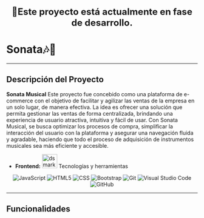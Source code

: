 <p align="center" style="font-size: 24px;">
  <strong>🚧Este proyecto está actualmente en fase de desarrollo.</strong><br>
</p>

# Sonata🎶🎸
---

## Descripción del Proyecto

**Sonata Musical** Este proyecto fue concebido como una plataforma de e-commerce con el objetivo de facilitar y agilizar las ventas de la empresa en un solo lugar, de manera efectiva. La idea es ofrecer una solución que permita gestionar las ventas de forma centralizada, brindando una experiencia de usuario atractiva, intuitiva y fácil de usar. Con Sonata Musical, se busca optimizar los procesos de compra, simplificar la interacción del usuario con la plataforma y asegurar una navegación fluida y agradable, haciendo que todo el proceso de adquisición de instrumentos musicales sea más eficiente y accesible.


- **Frontend:**
<img alt="dsmark" height="37px" width="40px" src="https://c.tenor.com/P7zWdgA3E2EAAAAi/spunchbob-the-g.gif"></img> Tecnologías y herramientas

<div align="center">

![JavaScript](https://img.shields.io/badge/javascript-%23323330.svg?style=for-the-badge&logo=javascript&logoColor=%23F7DF1E) 
![HTML5](https://img.shields.io/badge/html5-%23E34F26.svg?style=for-the-badge&logo=html5&logoColor=white)
![CSS](https://img.shields.io/badge/css-%231572B6.svg?style=for-the-badge&logo=css3&logoColor=white)
![Bootstrap](https://img.shields.io/badge/bootstrap-%23563D7C.svg?style=for-the-badge&logo=bootstrap&logoColor=white) 
![Git](https://img.shields.io/badge/git-%23F05033.svg?style=for-the-badge&logo=git&logoColor=white) 
![Visual Studio Code](https://img.shields.io/badge/VisualStudioCode-0078d7.svg?style=for-the-badge&logo=visual-studio-code&logoColor=white) 
![GitHub](https://img.shields.io/badge/github-%23121011.svg?style=for-the-badge&logo=github&logoColor=white)

</div>

---

## Funcionalidades
